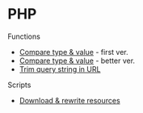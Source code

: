 # PHP

Functions

- [Compare type & value](../php/cmp-type-and-val.php) - first ver.
- [Compare type & value](../php/cmp-type-and-val.better.php) - better ver.
- [Trim query string in URL](../php/url-without-query.php)

Scripts

- [Download & rewrite resources](../php/download-n-rewrite-resources.php)
